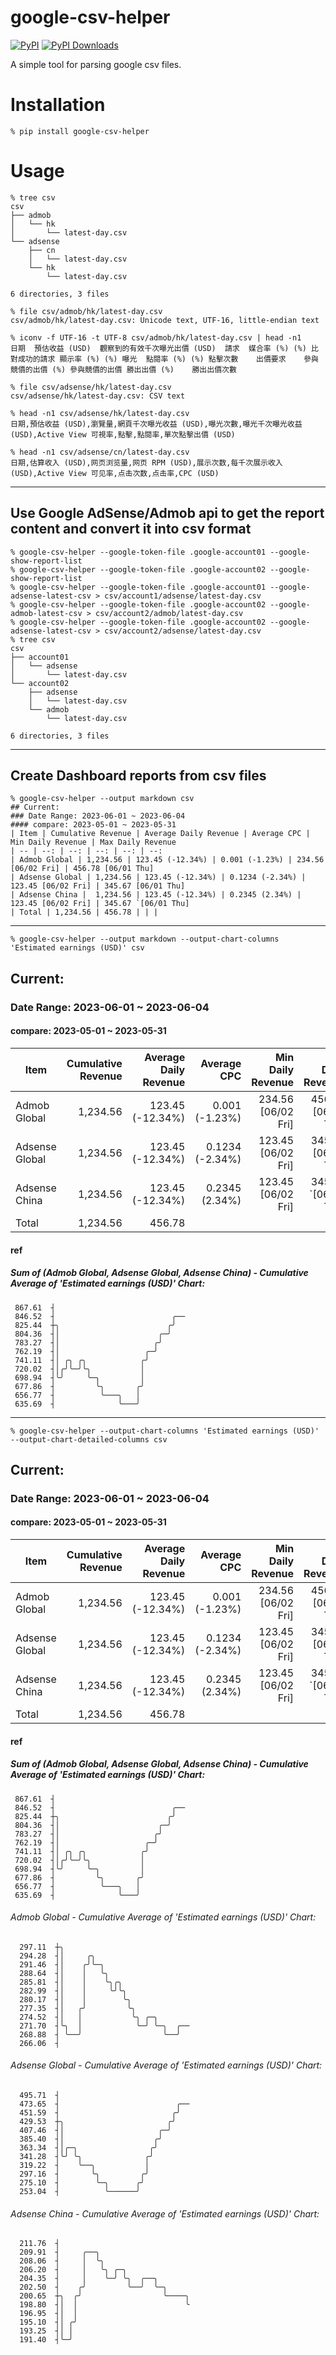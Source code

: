 # google-csv-helper

[![PyPI](https://img.shields.io/pypi/v/google-csv-helper.svg)](https://pypi.org/project/google-csv-helper/)
[![PyPI Downloads](https://static.pepy.tech/badge/google-csv-helper)](https://pepy.tech/projects/google-csv-helper)

A simple tool for parsing google csv files.

# Installation

```
% pip install google-csv-helper
```

# Usage 

```
% tree csv 
csv
├── admob
│   └── hk
│       └── latest-day.csv
└── adsense
    ├── cn
    │   └── latest-day.csv
    └── hk
        └── latest-day.csv

6 directories, 3 files

% file csv/admob/hk/latest-day.csv 
csv/admob/hk/latest-day.csv: Unicode text, UTF-16, little-endian text

% iconv -f UTF-16 -t UTF-8 csv/admob/hk/latest-day.csv | head -n1
日期	預估收益 (USD)	觀察到的有效千次曝光出價 (USD)	請求	媒合率 (%) (%)	比對成功的請求	顯示率 (%) (%)	曝光	點閱率 (%) (%)	點擊次數	出價要求	參與競價的出價 (%)	參與競價的出價	勝出出價 (%)	勝出出價次數

% file csv/adsense/hk/latest-day.csv 
csv/adsense/hk/latest-day.csv: CSV text

% head -n1 csv/adsense/hk/latest-day.csv 
日期,預估收益 (USD),瀏覽量,網頁千次曝光收益 (USD),曝光次數,曝光千次曝光收益 (USD),Active View 可視率,點擊,點閱率,單次點擊出價 (USD)

% head -n1 csv/adsense/cn/latest-day.csv
日期,估算收入 (USD),网页浏览量,网页 RPM (USD),展示次数,每千次展示收入 (USD),Active View 可见率,点击次数,点击率,CPC (USD)
```

---

## Use Google AdSense/Admob api to get the report content and convert it into csv format

```
% google-csv-helper --google-token-file .google-account01 --google-show-report-list
% google-csv-helper --google-token-file .google-account02 --google-show-report-list
% google-csv-helper --google-token-file .google-account01 --google-adsense-latest-csv > csv/account1/adsense/latest-day.csv
% google-csv-helper --google-token-file .google-account02 --google-admob-latest-csv > csv/account2/admob/latest-day.csv
% google-csv-helper --google-token-file .google-account02 --google-adsense-latest-csv > csv/account2/adsense/latest-day.csv
% tree csv 
csv
├── account01
│   └── adsense
│       └── latest-day.csv
└── account02
    ├── adsense
    │   └── latest-day.csv
    └── admob
        └── latest-day.csv

6 directories, 3 files
```

---

## Create Dashboard reports from csv files

```
% google-csv-helper --output markdown csv
## Current:
### Date Range: 2023-06-01 ~ 2023-06-04
#### compare: 2023-05-01 ~ 2023-05-31
| Item | Cumulative Revenue | Average Daily Revenue | Average CPC | Min Daily Revenue | Max Daily Revenue 
| -- | --: | --: | --: | --: | --: 
| Admob Global | 1,234.56 | 123.45 (-12.34%) | 0.001 (-1.23%) | 234.56 [06/02 Fri] | 456.78 [06/01 Thu] 
| Adsense Global | 1,234.56 | 123.45 (-12.34%) | 0.1234 (-2.34%) | 123.45 [06/02 Fri] | 345.67 [06/01 Thu] 
| Adsense China |  1,234.56 | 123.45 (-12.34%) | 0.2345 (2.34%) | 123.45 [06/02 Fri] | 345.67 `[06/01 Thu] 
| Total | 1,234.56 | 456.78 | | | 
```

---

```
% google-csv-helper --output markdown --output-chart-columns 'Estimated earnings (USD)' csv 
```

## Current:
### Date Range: 2023-06-01 ~ 2023-06-04
#### compare: 2023-05-01 ~ 2023-05-31
| Item | Cumulative Revenue | Average Daily Revenue | Average CPC | Min Daily Revenue | Max Daily Revenue 
| -- | --: | --: | --: | --: | --: 
| Admob Global | 1,234.56 | 123.45 (-12.34%) | 0.001 (-1.23%) | 234.56 [06/02 Fri] | 456.78 [06/01 Thu] 
| Adsense Global | 1,234.56 | 123.45 (-12.34%) | 0.1234 (-2.34%) | 123.45 [06/02 Fri] | 345.67 [06/01 Thu] 
| Adsense China |  1,234.56 | 123.45 (-12.34%) | 0.2345 (2.34%) | 123.45 [06/02 Fri] | 345.67 `[06/01 Thu] 
| Total | 1,234.56 | 456.78 | | | 
#### ref
##### Sum of (Admob Global, Adsense Global, Adsense China) - Cumulative Average of 'Estimated earnings (USD)' Chart:
```
 867.61  ┤
 846.52  ┤                          ╭──
 825.44  ┼╮                        ╭╯
 804.36  ┤│                      ╭─╯
 783.27  ┤│                     ╭╯
 762.19  ┤│                   ╭─╯
 741.11  ┤│ ╭╮ ╭╮            ╭╯
 720.02  ┤│╭╯╰─╯╰╮           │
 698.94  ┤╰╯     ╰─╮         │
 677.86  ┤         ╰╮       ╭╯
 656.77  ┤          ╰───╮   │
 635.69  ┤              ╰───╯
```

---

```
% google-csv-helper --output-chart-columns 'Estimated earnings (USD)' --output-chart-detailed-columns csv
```

## Current:
### Date Range: 2023-06-01 ~ 2023-06-04
#### compare: 2023-05-01 ~ 2023-05-31
| Item | Cumulative Revenue | Average Daily Revenue | Average CPC | Min Daily Revenue | Max Daily Revenue 
| -- | --: | --: | --: | --: | --: 
| Admob Global | 1,234.56 | 123.45 (-12.34%) | 0.001 (-1.23%) | 234.56 [06/02 Fri] | 456.78 [06/01 Thu] 
| Adsense Global | 1,234.56 | 123.45 (-12.34%) | 0.1234 (-2.34%) | 123.45 [06/02 Fri] | 345.67 [06/01 Thu] 
| Adsense China |  1,234.56 | 123.45 (-12.34%) | 0.2345 (2.34%) | 123.45 [06/02 Fri] | 345.67 `[06/01 Thu] 
| Total | 1,234.56 | 456.78 | | | 
#### ref
##### Sum of (Admob Global, Adsense Global, Adsense China) - Cumulative Average of 'Estimated earnings (USD)' Chart:
```
 867.61  ┤
 846.52  ┤                          ╭──
 825.44  ┼╮                        ╭╯
 804.36  ┤│                      ╭─╯
 783.27  ┤│                     ╭╯
 762.19  ┤│                   ╭─╯
 741.11  ┤│ ╭╮ ╭╮            ╭╯
 720.02  ┤│╭╯╰─╯╰╮           │
 698.94  ┤╰╯     ╰─╮         │
 677.86  ┤         ╰╮       ╭╯
 656.77  ┤          ╰───╮   │
 635.69  ┤              ╰───╯
```
###### Admob Global - Cumulative Average of 'Estimated earnings (USD)' Chart:
```
  297.11  ┼╮
  294.28  ┤│     ╭╮
  291.46  ┤│    ╭╯╰─╮
  288.64  ┤│    │   ╰╮
  285.81  ┤│    │    ╰╮╭╮
  282.99  ┤│    │     ╰╯╰╮
  280.17  ┤│    │        ╰╮
  277.35  ┤│   ╭╯         ╰╮
  274.52  ┤│   │           ╰╮ ╭─╮
  271.70  ┤╰╮  │            ╰─╯ ╰─╮  ╭──
  268.88  ┤ ╰──╯                  ╰──╯
  266.06  ┤
```
###### Adsense Global - Cumulative Average of 'Estimated earnings (USD)' Chart:
```
  495.71  ┤
  473.65  ┤                          ╭──
  451.59  ┤                         ╭╯
  429.53  ┼╮                       ╭╯
  407.46  ┤│                     ╭─╯
  385.40  ┤│                    ╭╯
  363.34  ┤│╭─╮                ╭╯
  341.28  ┤╰╯ ╰╮              ╭╯
  319.22  ┤    ╰──╮           │
  297.16  ┤       ╰╮         ╭╯
  275.10  ┤        ╰─╮      ╭╯
  253.04  ┤          ╰──────╯
```
###### Adsense China - Cumulative Average of 'Estimated earnings (USD)' Chart:
```
  211.76  ┤
  209.91  ┤     ╭──╮
  208.06  ┤     │  ╰╮
  206.20  ┤     │   ╰╮ ╭─╮
  204.35  ┤     │    ╰─╯ ╰╮  ╭──╮
  202.50  ┤    ╭╯         ╰──╯  ╰─╮
  200.65  ┼╮  ╭╯                  ╰────╮
  198.80  ┤│  │                        ╰
  196.95  ┤│  │
  195.10  ┤│ ╭╯
  193.25  ┤│ │
  191.40  ┤╰─╯
```

